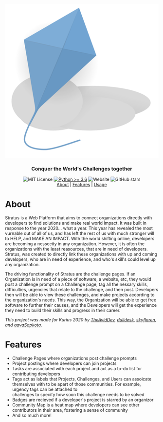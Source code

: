 <p align=center>
    <img alt="Cloak Logo" src="app/static/img/logo.png">
    <h3 align=center>Conquer the World's Challenges together</h3>
</p>
<p align=center>
    <img alt="MIT License" src="https://img.shields.io/github/license/theaviddev/stratus">
    <a target="_blank" href="https://www.python.org/downloads/" title="Python version"><img alt="Python >= 3.6" src="https://img.shields.io/badge/python-%3E=_3.6-green.svg"></a>
    <img alt="Website" src="https://img.shields.io/website?down_color=red&down_message=offline&up_color=green&up_message=online&url=https%3A%2F%2Fcloak.theavid.dev">
    <img alt="GitHub stars" src="https://img.shields.io/github/stars/theaviddev/cloak">
    <br>
    <a href="#about">About</a> | <a href="#features">Features</a> | <a href="#usage">Usage</a>
</p>

# About
Stratus is a Web Platform that aims to connect organizations directly with developers to find solutions and make real world impact. It was built in response to the year 2020... what a year. This year has revealed the most vurnable out of all of us, and has left the rest of us with much stronger will to HELP, and MAKE AN IMPACT. With the world shifting online, developers are becoming a nessecity in any organization. However, it is often the organizations with the least reasources, that are in need of developers. Stratus, was created to directly link these organizations with up and coming developers, who are in need of experience, and who's skill's could level up any organization.  

The driving functionality of Stratus are the challenge pages. If an Organization is in need of a piece of software, a website, etc, they would post a challenge prompt on a Challenge page, tag all the nessary skills, difficulties, urgencies that relate to the challenge, and then post. Developers then will be able to view these challenges, and make projects according to the organization's needs. This way, the Organization will be able to get free software to further their causes, and the Developers will get the experience they need to build their skills and progress in their career.

*This project was made for Kurius 2020 by [TheAvidDev](https://github.com/TheAvidDev/), [dulldesk](https://github.com/dulldesk/), [skyflaren](https://github.com/skyflaren/), and [aavaSapkota](https://github.com/aavaSapkota).*

# Features
 - Challenge Pages where organizations post challenge prompts
 - Project postings where developers can join projects
 - Tasks are associated with each project and act as a to-do list for contributing developers
 - Tags act as labels that Projects, Challenges, and Users can assoicate themselves with to be apart of those communities. For example, urgency tags can be attached to   
   challenges to specify how soon this challenge needs to be solved 
 - Badges are recieved if a developer's project is starred by an organizor
 - Community Map is a heat map where developers can see other contributors in their area, fostering a sense of community
 - And so much more!
